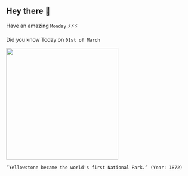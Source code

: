 ## Hey there 👋
Have an amazing `Monday` ⚡⚡⚡

Did you know Today on `01st of March`
 
 [<img src="https://upload.wikimedia.org/wikipedia/commons/thumb/8/82/Yellowstone_National_Park_by_Wellge%2C_1904.jpg/2560px-Yellowstone_National_Park_by_Wellge%2C_1904.jpg" width="300" />](https://en.wikipedia.org/wiki/Yellowstone_National_Park#:~:text=It%20was%20established%20by%20the,national%20park%20in%20the%20world.) 
 ```
“Yellowstone became the world's first National Park.” (Year: 1872)
```
